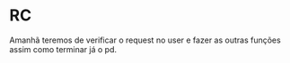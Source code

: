 # RC
Amanhã teremos de verificar o request no user e fazer as outras funções assim como terminar já o pd.
